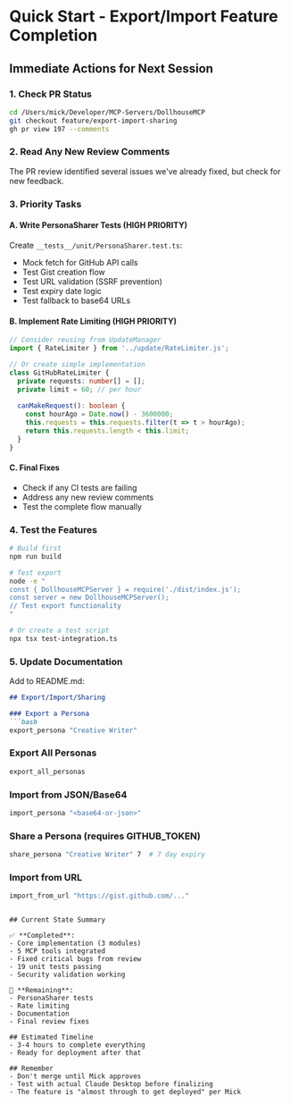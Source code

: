 # Quick Start - Export/Import Feature Completion

## Immediate Actions for Next Session

### 1. Check PR Status
```bash
cd /Users/mick/Developer/MCP-Servers/DollhouseMCP
git checkout feature/export-import-sharing
gh pr view 197 --comments
```

### 2. Read Any New Review Comments
The PR review identified several issues we've already fixed, but check for new feedback.

### 3. Priority Tasks

#### A. Write PersonaSharer Tests (HIGH PRIORITY)
Create `__tests__/unit/PersonaSharer.test.ts`:
- Mock fetch for GitHub API calls
- Test Gist creation flow
- Test URL validation (SSRF prevention)
- Test expiry date logic
- Test fallback to base64 URLs

#### B. Implement Rate Limiting (HIGH PRIORITY)
```typescript
// Consider reusing from UpdateManager
import { RateLimiter } from '../update/RateLimiter.js';

// Or create simple implementation
class GitHubRateLimiter {
  private requests: number[] = [];
  private limit = 60; // per hour
  
  canMakeRequest(): boolean {
    const hourAgo = Date.now() - 3600000;
    this.requests = this.requests.filter(t => t > hourAgo);
    return this.requests.length < this.limit;
  }
}
```

#### C. Final Fixes
- Check if any CI tests are failing
- Address any new review comments
- Test the complete flow manually

### 4. Test the Features
```bash
# Build first
npm run build

# Test export
node -e "
const { DollhouseMCPServer } = require('./dist/index.js');
const server = new DollhouseMCPServer();
// Test export functionality
"

# Or create a test script
npx tsx test-integration.ts
```

### 5. Update Documentation
Add to README.md:
```markdown
## Export/Import/Sharing

### Export a Persona
```bash
export_persona "Creative Writer"
```

### Export All Personas
```bash
export_all_personas
```

### Import from JSON/Base64
```bash
import_persona "<base64-or-json>"
```

### Share a Persona (requires GITHUB_TOKEN)
```bash
share_persona "Creative Writer" 7  # 7 day expiry
```

### Import from URL
```bash
import_from_url "https://gist.github.com/..."
```
```

## Current State Summary

✅ **Completed**:
- Core implementation (3 modules)
- 5 MCP tools integrated
- Fixed critical bugs from review
- 19 unit tests passing
- Security validation working

🔄 **Remaining**:
- PersonaSharer tests
- Rate limiting
- Documentation
- Final review fixes

## Estimated Timeline
- 3-4 hours to complete everything
- Ready for deployment after that

## Remember
- Don't merge until Mick approves
- Test with actual Claude Desktop before finalizing
- The feature is "almost through to get deployed" per Mick